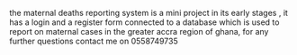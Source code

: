 the maternal deaths reporting system is a mini project in its early stages , it has a login and a register form connected to a database  which is used to report on maternal cases in the greater accra region of ghana, for any further questions contact me on 0558749735

